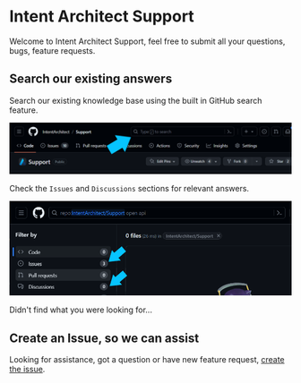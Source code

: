 # Intent Architect Support

Welcome to Intent Architect Support, feel free to submit all your questions, bugs, feature requests.

## Search our existing answers

Search our existing knowledge base using the built in GitHub search feature.

![Search](docs/images/support-search-bar.png)

Check the `Issues` and `Discussions` sections for relevant answers.

![Search](docs/images/support-search-results.png)

Didn't find what you were looking for...

## Create an Issue, so we can assist

Looking for assistance, got a question or have new feature request, [create the issue](https://github.com/IntentArchitect/Support/issues/new/choose).
